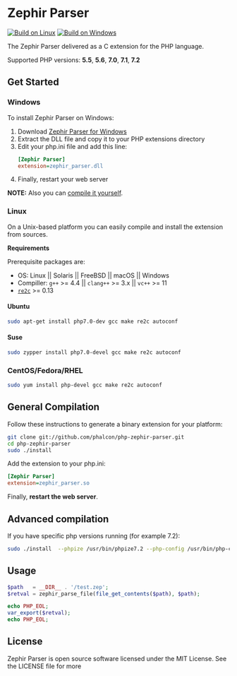 # Zephir Parser

[![Build on Linux](https://travis-ci.org/phalcon/php-zephir-parser.svg?branch=master)](https://travis-ci.org/phalcon/php-zephir-parser)
[![Build on Windows](https://ci.appveyor.com/api/projects/status/r4k8baw1iy54v2wt/branch/master?svg=true)](https://ci.appveyor.com/project/sergeyklay/php-zephir-parser/branch/master)

The Zephir Parser delivered as a C extension for the PHP language.

Supported PHP versions: **5.5**, **5.6**, **7.0**, **7.1**, **7.2**

## Get Started

### Windows

To install Zephir Parser on Windows:

1. Download [Zephir Parser for Windows](https://github.com/phalcon/php-zephir-parser/releases/latest)
2. Extract the DLL file and copy it to your PHP extensions directory
3. Edit your php.ini file and add this line:
   ```ini
   [Zephir Parser]
   extension=zephir_parser.dll
   ```
4. Finally, restart your web server

**NOTE:** Also you can [compile it yourself](https://github.com/phalcon/php-zephir-parser/blob/master/README.WIN32-BUILD-SYSTEM).

### Linux

On a Unix-based platform you can easily compile and install the extension from sources.

**Requirements**

Prerequisite packages are:

* OS: Linux || Solaris || FreeBSD || macOS || Windows
* Compiller: `g++` >= 4.4 || `clang++` >= 3.x || `vc++` >= 11
* [`re2c`](http://re2c.org/) >= 0.13

#### Ubuntu

```bash
sudo apt-get install php7.0-dev gcc make re2c autoconf
```

#### Suse

```bash
sudo zypper install php7.0-devel gcc make re2c autoconf
```

### CentOS/Fedora/RHEL

```bash
sudo yum install php-devel gcc make re2c autoconf
```

## General Compilation

Follow these instructions to generate a binary extension for your platform:

```bash
git clone git://github.com/phalcon/php-zephir-parser.git
cd php-zephir-parser
sudo ./install
```

Add the extension to your php.ini:

```ini
[Zephir Parser]
extension=zephir_parser.so
```

Finally, **restart the web server**.

## Advanced compilation

If you have specific php versions running (for example 7.2):

```bash
sudo ./install  --phpize /usr/bin/phpize7.2 --php-config /usr/bin/php-config7.2
```

## Usage

```php
$path   = __DIR__ . '/test.zep';
$retval = zephir_parse_file(file_get_contents($path), $path);

echo PHP_EOL;
var_export($retval);
echo PHP_EOL;
```

## License

Zephir Parser is open source software licensed under the MIT License. See the LICENSE file for more
